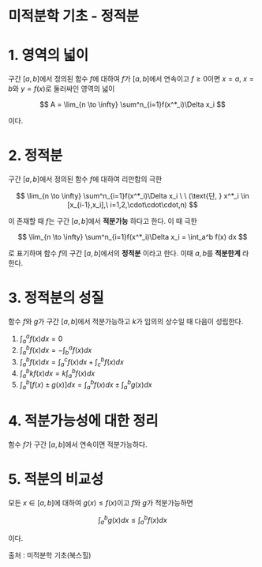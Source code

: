 # 미적분학 기초 - 정적분

# 1. 영역의 넓이

구간 $[a, b]$에서 정의된 함수 $f$에 대하여 $f$가 $[a, b]$에서 연속이고 $f \ge 0$이면 $x=a, \ x=b$와 $y=f(x)$로 둘러싸인 영역의 넓이

$$
A = \lim_{n \to \infty} \sum^n_{i=1}f(x^*_i)\Delta x_i
$$

이다.

# 2. 정적분

구간 $[a, b]$에서 정의된 함수 $f$에 대하여 리만합의 극한

$$
\lim_{n \to \infty} \sum^n_{i=1}f(x^*_i)\Delta x_i   \ \ (\text{단, } x^*_i \in [x_{i-1},x_i],\ i=1,2,\cdot\cdot\cdot,n)
$$

이 존재할 때 $f$는 구간 $[a, b]$에서 **적분가능** 하다고 한다. 이 때 극한

$$
\lim_{n \to \infty} \sum^n_{i=1}f(x^*_i)\Delta x_i = \int_a^b f(x) dx
$$

로 표기하며 함수 $f$의 구간 $[a, b]$에서의 **정적분** 이라고 한다. 이때 $a , b$를 **적분한계** 라 한다.

# 3. 정적분의 성질

함수 $f$와 $g$가 구간 $[a, b]$에서 적분가능하고 $k$가 임의의 상수일 때 다음이 성립한다.

1. $\int_a^a f(x) dx = 0$
2. $\int_a^b f(x) dx = -\int_b^a f(x)dx$
3. $\int_a^b f(x)dx = \int_a^c f(x)dx + \int_c^b f(x)dx$
4. $\int_a^b kf(x)dx = k \int_a^b f(x)dx$
5. $\int_a^b [f(x) \pm g(x)] dx = \int_a^b f(x)dx \pm \int_a^b g(x)dx$

# 4. 적분가능성에 대한 정리

함수 $f$가 구간 $[a, b]$에서 연속이면 적분가능하다.

# 5. 적분의 비교성

모든 $x \in [a,b]$에 대하여 $g(x) \le f(x)$이고 $f$와 $g$가 적분가능하면

$$
\int_a^bg(x)dx \le \int_a^b f(x)dx
$$

이다.

출처 : 미적분학 기초(북스힐)
